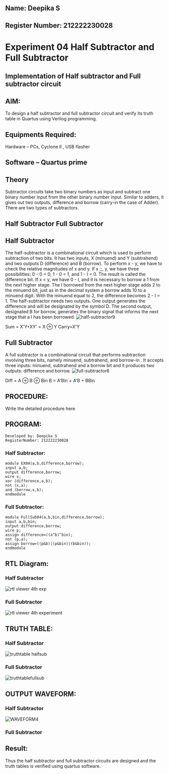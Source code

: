 ## Name: Deepika S
## Register Number: 212222230028
# Experiment 04 Half Subtractor and Full Subtractor
## Implementation of Half subtractor and Full subtractor circuit
## AIM:
To design a half subtractor and full subtractor circuit and verify its truth table in Quartus using Verilog programming.
## Equipments Required:
Hardware – PCs, Cyclone II , USB flasher
## Software – Quartus prime
## Theory
Subtractor circuits take two binary numbers as input and subtract one binary number input from the other binary number input. Similar to adders, it gives out two outputs, difference and borrow (carry-in the case of Adder). There are two types of subtractors.

## Half Subtractor Full Subtractor
## Half Subtractor
The half-subtractor is a combinational circuit which is used to perform subtraction of two bits. It has two inputs, X (minuend) and Y (subtrahend) and two outputs D (difference) and B (borrow). To perform x - y, we have to check the relative magnitudes of x and y. If x ;;, y, we have three possibilities: 0 - 0 = 0, 1 - 0 = 1, and 1 - I = 0. The result is called the difference bit. If x < y, we have 0 - I, and it is necessary to borrow a 1 from the next higher stage. The I borrowed from the next higher stage adds 2 to the minuend bit, just as in the decimal system a borrow adds 10 to a minuend digit. With the minuend equal to 2, the difference becomes 2 - I = 1. The half-subtractor needs two outputs. One output generates the difference and will be designated by the symbol D. The second output, designated B for borrow, generates the binary signal that informs the next stage that a I has been borrowed.
![half-subtractor9](https://user-images.githubusercontent.com/36288975/166112538-58c3bc7c-ee5d-4e6a-ac8d-8e8328efe27a.png)


Sum = X'Y+XY' = X ⊕ Y
Carry=X'Y

## Full Subtractor
A full subtractor is a combinational circuit that performs subtraction involving three bits, namely minuend, subtrahend, and borrow-in . It accepts three inputs: minuend, subtrahend and a borrow bit and it produces two outputs: difference and borrow. 
![full-subtractor6](https://user-images.githubusercontent.com/36288975/166112541-24c68359-3de8-4674-ae22-8272ffc385ed.png)


Diff = A ⊕ B ⊕ Bin B = A'Bin + A'B + BBin

## PROCEDURE:



Write the detailed procedure here 


## PROGRAM:
```
Developed by: Deepika S
RegisterNumber: 212222230028
```
### Half Subtractor:
```
module EX04(a,b,difference,borrow);
input a,b;
output difference,borrow;
wire x;
xor (difference,a,b);
not (x,a);
and (borrow,x,b);
endmodule
```

### Full Subtractor:
```
module FullSub04(a,b,bin,difference,borrow);
input a,b,bin;
output difference,borrow;
wire p;
assign difference=((a^b)^bin);
not (p,a);
assign borrow=((p&b)|(p&bin)|(b&bin));
endmodule
```
## RTL Diagram:
### Half Subtractor
![rtl viewer 4th exp](https://github.com/deepikasrinivasans/Experiment--03-Half-Subtractor-and-Full-subtractor/assets/119393935/95fadd91-9046-4282-85cc-ecc973b65c24)

### Full Subtractor
![rtl viewer 4th experiment](https://github.com/deepikasrinivasans/Experiment--03-Half-Subtractor-and-Full-subtractor/assets/119393935/b91e4493-c685-4db8-89db-e4104131ef4c)
## TRUTH TABLE:
### Half Subtractor
![truthtable halfsub](https://github.com/deepikasrinivasans/Experiment--03-Half-Subtractor-and-Full-subtractor/assets/119393935/248a6bc1-bea5-4720-98aa-d793dfe47254)
### Full Subtractor
![truthtablefullsub](https://github.com/deepikasrinivasans/Experiment--03-Half-Subtractor-and-Full-subtractor/assets/119393935/8a487467-cf75-4b40-9dbd-118fbdf6f934)
## OUTPUT WAVEFORM:
### Half Subtractor
![WAVEFORM4](https://github.com/deepikasrinivasans/Experiment--03-Half-Subtractor-and-Full-subtractor/assets/119393935/f32a9100-1e29-4929-aaae-947cd6cf8e8f)
### Full Subtractor


## Result:
Thus the half subtractor and full subtractor circuits are designed and the truth tables is verified using quartus software.
